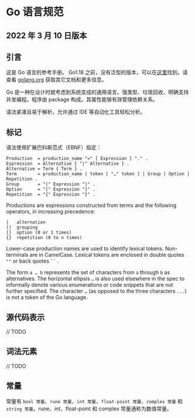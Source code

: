 # Go 语言规范

## 2022 年 3 月 10 日版本

## 引言

这是 Go 语言的参考手册。 Go1.18 之前，没有泛型的版本，可以在[这里](https://go.dev/doc/go1.17_spec.html)找到。请查看
[golang.org](https://go.dev/) 获取其它文档和更多信息。

Go 是一种在设计时就考虑到系统变成的通用语言。强类型、垃圾回收、明确支持并发编程。程序由 package 构成。其属性能够有效管理依赖关系。

语法紧凑且易于解析，允许通过 IDE 等自动化工具轻松分析。

## 标记

语法使用扩展巴科斯范式（EBNF）指定：

```grammar
Production  = production_name "=" [ Expression ] "." .
Expression  = Alternative { "|" Alternative } .
Alternative = Term { Term } .
Term        = production_name | token [ "…" token ] | Group | Option | Repetition .
Group       = "(" Expression ")" .
Option      = "[" Expression "]" .
Repetition  = "{" Expression "}" .
```

Productions are expressions constructed from terms and the following operators, in increasing precedence:

```grammar
|   alternation
()  grouping
[]  option (0 or 1 times)
{}  repetition (0 to n times)
```

Lower-case production names are used to identify lexical tokens. Non-terminals are in CamelCase.
Lexical tokens are enclosed in double quotes `""` or back quotes ``` `` ``` .

The form `a … b` represents the set of characters from `a` through `b` as alternatives.
The horizontal ellipsis `…` is also used elsewhere in the spec to informally denote various enumerations or code snippets that are not further specified.
The character `…` (as opposed to the three characters `...`) is not a token of the Go language.

## 源代码表示

// TODO

## 词法元素

// TODO

## 常量

常量有 `bool 常量`、`rune 常量`、`int 常量`、`float-point 常量`、`complex 常量` 和 `string 常量`。rune、int、float-point 和 complex 常量通称为数值常量。
